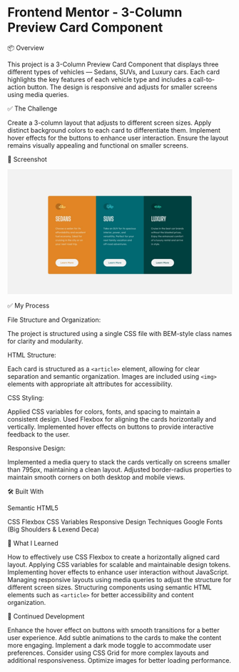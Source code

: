 # Frontend Mentor - 3-Column Preview Card Component

📦 Overview

This project is a 3-Column Preview Card Component that displays three different types of vehicles — Sedans, SUVs, and Luxury cars. Each card highlights the key features of each vehicle type and includes a call-to-action button. The design is responsive and adjusts for smaller screens using media queries.

✅ The Challenge

Create a 3-column layout that adjusts to different screen sizes.
Apply distinct background colors to each card to differentiate them.
Implement hover effects for the buttons to enhance user interaction.
Ensure the layout remains visually appealing and functional on smaller screens.

📸 Screenshot

![](./design/desktop-design.jpg)

✅ My Process

File Structure and Organization:

The project is structured using a single CSS file with BEM-style class names for clarity and modularity.

HTML Structure:

Each card is structured as a `<article>` element, allowing for clear separation and semantic organization.
Images are included using `<img>` elements with appropriate alt attributes for accessibility.

CSS Styling:

Applied CSS variables for colors, fonts, and spacing to maintain a consistent design.
Used Flexbox for aligning the cards horizontally and vertically.
Implemented hover effects on buttons to provide interactive feedback to the user.

Responsive Design:

Implemented a media query to stack the cards vertically on screens smaller than 795px, maintaining a clean layout.
Adjusted border-radius properties to maintain smooth corners on both desktop and mobile views.

🛠️ Built With

Semantic HTML5

CSS Flexbox
CSS Variables
Responsive Design Techniques
Google Fonts (Big Shoulders & Lexend Deca)

🚀 What I Learned

How to effectively use CSS Flexbox to create a horizontally aligned card layout.
Applying CSS variables for scalable and maintainable design tokens.
Implementing hover effects to enhance user interaction without JavaScript.
Managing responsive layouts using media queries to adjust the structure for different screen sizes.
Structuring components using semantic HTML elements such as `<article>` for better accessibility and content organization.

🔄 Continued Development

Enhance the hover effect on buttons with smooth transitions for a better user experience.
Add subtle animations to the cards to make the content more engaging.
Implement a dark mode toggle to accommodate user preferences.
Consider using CSS Grid for more complex layouts and additional responsiveness.
Optimize images for better loading performance.
